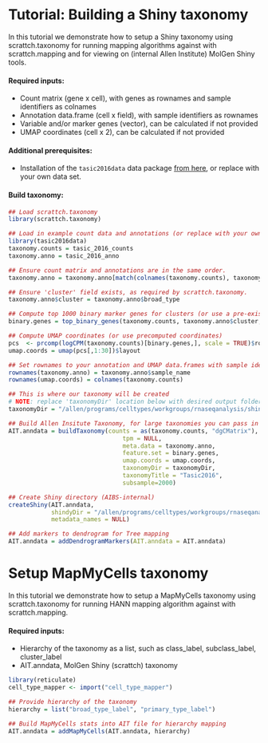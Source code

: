 # Tutorial: Building a Shiny taxonomy 

In this tutorial we demonstrate how to setup a Shiny taxonomy using scrattch.taxonomy for running mapping algorithms against with scrattch.mapping and for viewing on (internal Allen Institute) MolGen Shiny tools. 

#### Required inputs:

* Count matrix (gene x cell), with genes as rownames and sample identifiers as colnames
* Annotation data.frame (cell x field), with sample identifiers as rownames
* Variable and/or marker genes (vector), can be calculated if not provided
* UMAP coordinates (cell x 2), can be calculated if not provided

#### Additional prerequisites:

* Installation of the `tasic2016data` data package [from here](https://github.com/AllenInstitute/tasic2016data/), or replace with your own data set.

#### Build taxonomy:

```R
## Load scrattch.taxonomy
library(scrattch.taxonomy)

## Load in example count data and annotations (or replace with your own)
library(tasic2016data)
taxonomy.counts = tasic_2016_counts
taxonomy.anno = tasic_2016_anno

## Ensure count matrix and annotations are in the same order.
taxonomy.anno = taxonomy.anno[match(colnames(taxonomy.counts), taxonomy.anno$sample_name),]

## Ensure 'cluster' field exists, as required by scrattch.taxonomy.
taxonomy.anno$cluster = taxonomy.anno$broad_type

## Compute top 1000 binary marker genes for clusters (or use a pre-existing vector)
binary.genes = top_binary_genes(taxonomy.counts, taxonomy.anno$cluster, 1000)

## Compute UMAP coordinates (or use precomputed coordinates)
pcs  <- prcomp(logCPM(taxonomy.counts)[binary.genes,], scale = TRUE)$rotation
umap.coords = umap(pcs[,1:30])$layout

## Set rownames to your annotation and UMAP data.frames with sample identifiers (Required!)
rownames(taxonomy.anno) = taxonomy.anno$sample_name
rownames(umap.coords) = colnames(taxonomy.counts)

## This is where our taxonomy will be created
# NOTE: replace 'taxonomyDir' location below with desired output folder location
taxonomyDir = "/allen/programs/celltypes/workgroups/rnaseqanalysis/shiny/10x_seq/tasic_2016/"

## Build Allen Insitute Taxonomy, for large taxonomies you can pass in tpm and cluster_stats if pre-computed.
AIT.anndata = buildTaxonomy(counts = as(taxonomy.counts, "dgCMatrix"),
                                tpm = NULL,
                                meta.data = taxonomy.anno,
                                feature.set = binary.genes,
                                umap.coords = umap.coords,
                                taxonomyDir = taxonomyDir,
                                taxonomyTitle = "Tasic2016",
                                subsample=2000)

## Create Shiny directory (AIBS-internal)
createShiny(AIT.anndata,
            shindyDir = "/allen/programs/celltypes/workgroups/rnaseqanalysis/shiny/10x_seq/tasic_2016/",
            metadata_names = NULL)

## Add markers to dendrogram for Tree mapping
AIT.anndata = addDendrogramMarkers(AIT.anndata = AIT.anndata)
```

# Setup MapMyCells taxonomy

In this tutorial we demonstrate how to setup a MapMyCells taxonomy using scrattch.taxonomy for running HANN mapping algorithm against with scrattch.mapping.

#### Required inputs:

* Hierarchy of the taxonomy as a list, such as class_label, subclass_label, cluster_label
* AIT.anndata, MolGen Shiny (scrattch) taxonomy

```R
library(reticulate)
cell_type_mapper <- import("cell_type_mapper")

## Provide hierarchy of the taxonomy
hierarchy = list("broad_type_label", "primary_type_label")

## Build MapMyCells stats into AIT file for hierarchy mapping
AIT.anndata = addMapMyCells(AIT.anndata, hierarchy)
```
